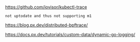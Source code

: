 
  https://github.com/iovisor/kubectl-trace

    not uptodate and thus not supporting m1

  https://blog.px.dev/distributed-bpftrace/

  https://docs.px.dev/tutorials/custom-data/dynamic-go-logging/
